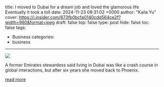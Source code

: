 title: I moved to Dubai for a dream job and loved the glamorous life Eventually it took a toll
date: 2024-11-23 08:31:02 +0000
author: "Kaila Yu"
cover: https://i.insider.com/673fb0bcfa0140cdd564ce2f?width=960&format=jpeg
draft: false
top: false
type: post
hide: false
toc: false
tags:
  - Business
categories:
  - business
---

![](https://i.insider.com/673fb0bcfa0140cdd564ce2f?width=960&format=jpeg)

A former Emirates stewardess said living in Dubai was like a crash course in global interactions, but after six years she moved back to Phoenix.

[read more](https://www.businessinsider.com/living-in-dubai-burnout-emirates-stewardess-job-2024-11)
